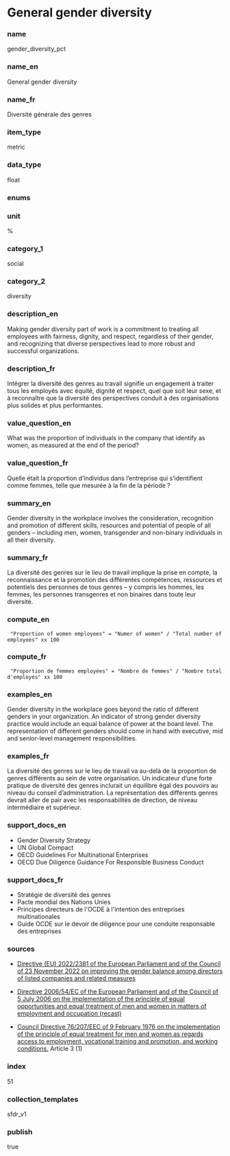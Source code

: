 # General gender diversity

### name

gender_diversity_pct

### name_en

General gender diversity

### name_fr

Diversité générale des genres

### item_type

metric

### data_type

float

### enums



### unit

%

### category_1

social

### category_2

diversity

### description_en

Making gender diversity part of work is a commitment to treating all employees with fairness,
dignity, and respect, regardless of their gender, and recognizing that diverse perspectives lead
to more robust and successful organizations.

### description_fr

Intégrer la diversité des genres au travail signifie un engagement à traiter tous les employés
avec équité, dignité et respect, quel que soit leur sexe, et à reconnaître que la diversité des
perspectives conduit à des organisations plus solides et plus performantes.

### value_question_en

What was the proportion of individuals in the company that identify as women,
as measured at the end of the period?

### value_question_fr

Quelle était la proportion d’individus dans l’entreprise qui s’identifient comme femmes, telle que
mesurée à la fin de la période ?

### summary_en

Gender diversity in the workplace involves the consideration, recognition and promotion of
different skills, resources and potential of people of all genders – including men, women,
transgender and non-binary individuals in all their diversity. 

### summary_fr

La diversité des genres sur le lieu de travail implique la prise en compte, la reconnaissance et
la promotion des différentes compétences, ressources et potentiels des personnes de tous genres –
y compris les hommes, les femmes, les personnes transgenres et non binaires dans toute leur
diversité.

### compute_en


` "Proportion of women employees" = "Numer of women" / "Total number of employees" xx 100`


### compute_fr


` "Proportion de femmes employées" = "Nombre de femmes" / "Nombre total d'employés" xx 100`


### examples_en

Gender diversity in the workplace goes beyond the ratio of different genders in your organization.
An indicator of strong gender diversity practice would include an equal balance of power at the
board level. The representation of different genders should come in hand with executive, mid
and senior-level management responsibilities.

### examples_fr

La diversité des genres sur le lieu de travail va au-delà de la proportion de genres différents
au sein de votre organisation. Un indicateur d’une forte pratique de diversité des genres
inclurait un équilibre égal des pouvoirs au niveau du conseil d’administration. La représentation
des différents genres devrait aller de pair avec les responsabilités de direction, de niveau
intermédiaire et supérieur.

### support_docs_en

- Gender Diversity Strategy
- UN Global Compact
- OECD Guidelines For Multinational Enterprises
- OECD Due Diligence Guidance For Responsible Business Conduct


### support_docs_fr

- Stratégie de diversité des genres
- Pacte mondial des Nations Unies
- Principes directeurs de l'OCDE à l'intention des entreprises multinationales
- Guide OCDE sur le devoir de diligence pour une conduite responsable des entreprises

### sources

- [Directive (EU) 2022/2381 of the European Parliament and of the Council of 23 November 2022 on
improving the gender balance among directors of listed companies and related measures](https://eur-lex.europa.eu/legal-content/EN/TXT/?uri=uriserv:OJ.L_.2022.315.01.0044.01.ENG)

- [Directive 2006/54/EC of the European Parliament and of the Council of 5 July 2006 on the
implementation of the principle of equal opportunities and equal treatment of men and women
in matters of employment and occupation (recast)](https://eur-lex.europa.eu/legal-content/EN/TXT/?uri=celex%3A32006L0054)

- [Council Directive 76/207/EEC of 9 February 1976 on the implementation of the principle of equal
treatment for men and women as regards access to employment, vocational training and promotion,
and working conditions.](https://eur-lex.europa.eu/legal-content/EN/TXT/?uri=celex%3A31976L0207) Article 3 (1)

### index

51

### collection_templates

sfdr_v1

### publish

true
